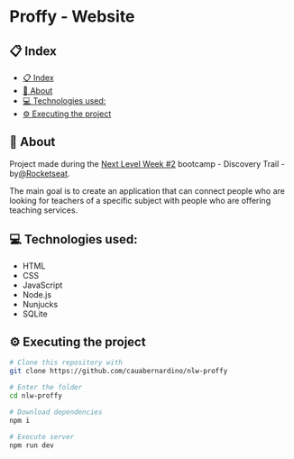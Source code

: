 # Proffy - Website

## 📋 Index

- [📋 Index](#-index)
- [📖 About](#-about)
- [💻 Technologies used:](#-technologies-used)
- [⚙️ Executing the project](#️-executing-the-project)

## 📖 About

Project made during the [Next Level Week #2](https://nextlevelweek.com/) bootcamp - Discovery Trail - by[@Rocketseat](https://github.com/Rocketseat).

The main goal is to create an application that can connect people who are looking for teachers of a specific subject with people who are offering teaching services.


## 💻 Technologies used:

- HTML
- CSS
- JavaScript
- Node.js 
- Nunjucks 
- SQLite 

## ⚙️ Executing the project

```bash
# Clone this repository with
git clone https://github.com/cauabernardino/nlw-proffy

# Enter the folder
cd nlw-proffy

# Download dependencies
npm i

# Execute server
npm run dev
```
